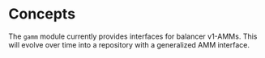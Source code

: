 <!--
order: 1
-->

# Concepts

The `gamm` module currently provides interfaces for balancer v1-AMMs.
This will evolve over time into a repository with a generalized AMM interface.
